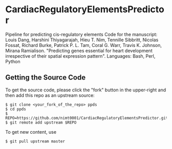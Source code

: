 # CardiacRegulatoryElementsPredictor
Pipeline for predicting cis-regulatory elements
Code for the manuscript: Louis Dang, Harshini Thiyagarajah, Hieu T. Nim, Tennille Sibbritt, Nicolas Fossat, Richard Burke, Patrick P. L. Tam, Coral G. Warr, Travis K. Johnson, Mirana Ramialison. "Predicting  genes essential for heart development irrespective of their spatial expression pattern".
Languages: Bash, Perl, Python

## Getting the Source Code

To get the source code, please click the "fork" button in the upper-right and then add this repo as an upstream source:

````
$ git clone <your_fork_of_the_repo> ppds
$ cd ppds
$ REPO=https://github.com/nimt0001/CardiacRegulatoryElementsPredictor.git
$ git remote add upstream $REPO
````

To get new content, use 
````
$ git pull upstream master 
````



